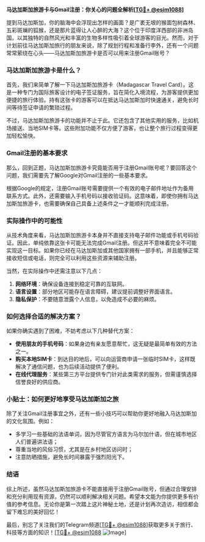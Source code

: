 **马达加斯加旅游卡与Gmail注册：你关心的问题全解析[[TG💪+ @esim1088](https://t.me/s/esim1088)]**

提到马达加斯加，你的脑海中会浮现出怎样的画面？是广袤无垠的猴面包树森林、五彩斑斓的狐猴，还是那片蓝得让人心醉的大海？这个位于印度洋西部的非洲岛国，以其独特的自然风光和丰富的生物多样性吸引着全球游客的目光。然而，对于计划前往马达加斯加旅行的朋友来说，除了规划行程和准备行李外，还有一个问题常常萦绕在心头——马达加斯加旅游卡是否可以用来注册Gmail账号？

### 马达加斯加旅游卡是什么？

首先，我们来简单了解一下马达加斯加旅游卡（Madagascar Travel Card）。这是一种专门为国际旅客设计的电子签证服务，旨在简化入境流程，为游客提供更加便捷的旅行体验。持有这张卡的游客可以在抵达马达加斯加时快速通关，避免长时间等待签证申请的繁琐过程。

不过，马达加斯加旅游卡的功能并不止于此。它还包含了其他实用的服务，比如机场接送、当地SIM卡等。这些附加功能不仅方便了游客，也让整个旅行过程变得更加轻松愉快。

### Gmail注册的基本要求

那么，回到正题，马达加斯加旅游卡究竟能否用于注册Gmail账号呢？要回答这个问题，我们需要先了解Google对Gmail注册的一些基本要求。

根据Google的规定，注册Gmail账号需要提供一个有效的电子邮件地址作为备用联系方式。此外，还需要输入手机号码以接收验证码。这意味着，即使你拥有马达加斯加旅游卡，也需要确保自己具备上述条件之一才能顺利完成注册。

### 实际操作中的可能性

从技术角度来看，马达加斯加旅游卡本身并不直接支持电子邮件功能或手机号码验证。因此，单纯依靠这张卡可能无法完成Gmail注册。但这并不意味着完全不可能实现这一目标。如果你已经在马达加斯加或其他国家拥有一部手机，并且能够正常接收短信或电话，则完全可以利用这些资源来辅助注册。

当然，在实际操作中还需注意以下几点：

1. **网络环境**：确保设备连接到稳定可靠的互联网。
2. **语言设置**：部分地区可能存在语言障碍，建议提前调整好界面语言。
3. **隐私保护**：不要随意泄露个人信息，以免造成不必要的麻烦。

### 如何选择合适的解决方案？

如果你确实遇到了困难，不妨考虑以下几种替代方案：

- **使用朋友的手机号码**：如果身边有亲友愿意帮忙，这无疑是最简单有效的方法之一。
- **购买本地SIM卡**：到达目的地后，可以向运营商申请一张临时SIM卡，这样既解决了通信问题，也为后续活动提供了便利。
- **在线代理服务**：某些第三方平台提供专门针对此类需求的服务，但需谨慎选择信誉良好的供应商。

### 小贴士：如何更好地享受马达加斯加之旅

除了关注Gmail注册事宜之外，还有一些小技巧可以帮助你更好地融入马达加斯加的文化氛围。例如：

- 多学习一些基础的法语单词，因为尽管官方语言为马尔加什语，但在城市地区人们普遍讲法语；
- 尊重当地的风俗习惯，尤其是在乡村地区访问时；
- 注意防晒措施，避免长时间暴露于强烈阳光下。

### 结语

综上所述，虽然马达加斯加旅游卡不能直接用于注册Gmail账号，但通过合理安排和充分利用现有资源，仍然可以顺利解决相关问题。希望本文能为你提供更多有价值的参考信息。无论你是第一次踏上这片神秘土地，还是计划再次造访，相信都会留下难忘的美好回忆！

最后，别忘了关注我们的Telegram频道[[TG💪+ @esim1088](https://t.me/s/esim1088)]获取更多关于旅行、科技等方面的知识！[[TG💪+ @esim1088](https://t.me/s/esim1088) ![Image](https://i.postimg.cc/4NQfJmqS/Snipaste-2025-05-13-00-14-12.png)]